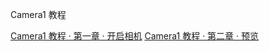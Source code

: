 Camera1 教程

[Camera1 教程 · 第一章 · 开启相机](https://www.jianshu.com/p/3440d82545f6)
[Camera1 教程 · 第二章 · 预览](https://www.jianshu.com/p/705d4792e836)